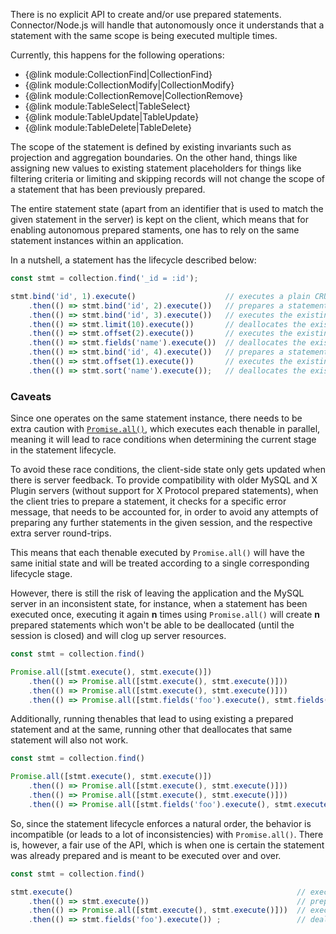 There is no explicit API to create and/or use prepared statements. Connector/Node.js will handle that autonomously once it understands that a statement with the same scope is being executed multiple times.

Currently, this happens for the following operations:

- {@link module:CollectionFind|CollectionFind}
- {@link module:CollectionModify|CollectionModify}
- {@link module:CollectionRemove|CollectionRemove}
- {@link module:TableSelect|TableSelect}
- {@link module:TableUpdate|TableUpdate}
- {@link module:TableDelete|TableDelete}

The scope of the statement is defined by existing invariants such as projection and aggregation boundaries. On the other hand, things like assigning new values to existing statement placeholders for things like filtering criteria or limiting and skipping records will not change the scope of a statement that has been previously prepared.

The entire statement state (apart from an identifier that is used to match the given statement in the server) is kept on the client, which means that for enabling autonomous prepared staments, one has to rely on the same statement instances within an application.

In a nutshell, a statement has the lifecycle described below:

```javascript
const stmt = collection.find('_id = :id');

stmt.bind('id', 1).execute()                    // executes a plain CRUD operation
    .then(() => stmt.bind('id', 2).execute())   // prepares a statement and executes it
    .then(() => stmt.bind('id', 3).execute())   // executes the existing prepared statement
    .then(() => stmt.limit(10).execute())       // deallocates the existing statement, prepares a new one and executes it
    .then(() => stmt.offset(2).execute())       // executes the existing prepared statement
    .then(() => stmt.fields('name').execute())  // deallocates the existing statement and executes a plain CRUD operation
    .then(() => stmt.bind('id', 4).execute())   // prepares a statement and executes it
    .then(() => stmt.offset(1).execute())       // executes the existing prepared statement
    .then(() => stmt.sort('name').execute());   // deallocates the existing statement and executes a plain CRUD operation
```

### Caveats

Since one operates on the same statement instance, there needs to be extra caution with [`Promise.all()`](https://developer.mozilla.org/en-US/docs/Web/JavaScript/Reference/Global_Objects/Promise/all), which executes each thenable in parallel, meaning it will lead to race conditions when determining the current stage in the statement lifecycle.

To avoid these race conditions, the client-side state only gets updated when there is server feedback. To provide compatibility with older MySQL and X Plugin servers (without support for X Protocol prepared statements), when the client tries to prepare a statement, it checks for a specific error message, that needs to be accounted for, in order to avoid any attempts of preparing any further statements in the given session, and the respective extra server round-trips.

This means that each thenable executed by `Promise.all()` will have the same initial state and will be treated according to a single corresponding lifecycle stage.

However, there is still the risk of leaving the application and the MySQL server in an inconsistent state, for instance, when a statement has been executed once, executing it again **n** times using `Promise.all()` will create **n** prepared statements which won't be able to be deallocated (until the session is closed) and will clog up server resources.

```javascript
const stmt = collection.find()

Promise.all([stmt.execute(), stmt.execute()])                                                 // executes a plain CRUD operation twice
    .then(() => Promise.all([stmt.execute(), stmt.execute()]))                                // prepares two statements and executes the latter twice
    .then(() => Promise.all([stmt.execute(), stmt.execute()]))                                // executes the last statement twice
    .then(() => Promise.all([stmt.fields('foo').execute(), stmt.fields('bar').execute()]));   // deallocates only the last statement
```

Additionally, running thenables that lead to using existing a prepared statement and at the same, running other that deallocates that same statement will also not work.

```javascript
const stmt = collection.find()

Promise.all([stmt.execute(), stmt.execute()])
    .then(() => Promise.all([stmt.execute(), stmt.execute()]))
    .then(() => Promise.all([stmt.execute(), stmt.execute()]))
    .then(() => Promise.all([stmt.fields('foo').execute(), stmt.execute()])); // Server error on the 2nd call, since the state is still not up-to-date and the client will try to execute the prepared statement
```

So, since the statement lifecycle enforces a natural order, the behavior is incompatible (or leads to a lot of inconsistencies) with `Promise.all()`. There is, however, a fair use of the API, which is when one is certain the statement was already prepared and is meant to be executed over and over.

```javascript
const stmt = collection.find()

stmt.execute()                                                  // executes a plain CRUD operation
    .then(() => stmt.execute())                                 // prepares a statement and executes it
    .then(() => Promise.all([stmt.execute(), stmt.execute()]))  // executes the prepared statement twice
    .then(() => stmt.fields('foo').execute()) ;                 // deallocates the existing statement and executes a plain CRUD operation
```

